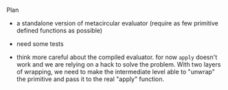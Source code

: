 Plan

* a standalone version of metacircular evaluator (require as few primitive
defined functions as possible)

* need some tests

* think more careful about the compiled evaluator.
for now `apply` doesn't work and we are relying on a hack
to solve the problem. With two layers of wrapping,
we need to make the intermediate level able to "unwrap"
the primitive and pass it to the real "apply" function.
